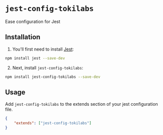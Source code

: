 # `jest-config-tokilabs`

Ease configuration for Jest

## Installation

1. You'll first need to install [Jest](https://jestjs.io):

```sh
npm install jest --save-dev
```

2. Next, install `jest-config-tokilabs`:

```sh
npm install jest-config-tokilabs --save-dev
```

## Usage

Add `jest-config-tokilabs` to the extends section of your jest configuration file.
```json
{
	"extends": ["jest-config-tokilabs"]
}
```
